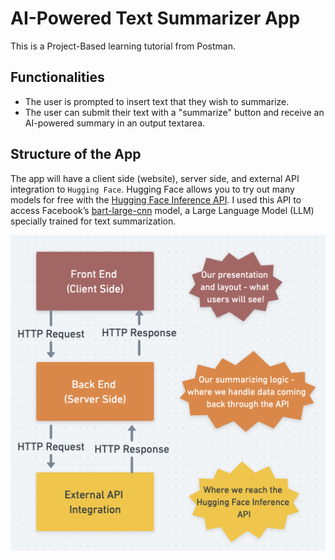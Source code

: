 # AI-Powered Text Summarizer App
This is a Project-Based learning tutorial from Postman. 

## Functionalities
- The user is prompted to insert text that they wish to summarize.
- The user can submit their text with a "summarize" button and receive an AI-powered summary in an output textarea.

## Structure of the App
The app will have a client side (website), server side, and external API integration to `Hugging Face`. Hugging Face allows you to try out many models for free with the [Hugging Face Inference API](https://huggingface.co/docs/api-inference/index). I used this API to access Facebook’s [bart-large-cnn](https://huggingface.co/facebook/bart-large-cnn) model, a Large Language Model (LLM) specially trained for text summarization.

![image info](./structure.png)
